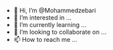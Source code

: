 - 👋 Hi, I’m @Mohammedzebari
- 👀 I’m interested in ...
- 🌱 I’m currently learning ...
- 💞️ I’m looking to collaborate on ...
- 📫 How to reach me ...

<!---
Mohammedzebari/Mohammedzebari is a ✨ special ✨ repository because its `README.md` (this file) appears on your GitHub profile.
You can click the Preview link to take a look at your changes.
<!DOCTYPE html>
<html lang="ar">
<head>
  <meta charset="UTF-8">
  <meta name="viewport" content="width=device-width, initial-scale=1.0">
  <title>مولد الإعلانات</title>
</head>
<body>
  <h1>مرحبا بك في مولد الإعلانات 🚀</h1>
  <form id="adForm">
    <label>اسم المنتج:</label><br>
    <input type="text" id="product"><br><br>
    <label>الجمهور المستهدف:</label><br>
    <input type="text" id="audience"><br><br>
    <label>المنصة:</label><br>
    <input type="text" id="platform"><br><br>
    <button type="submit">أنشئ الإعلان</button>
  </form>

  <script>
    document.getElementById('adForm').onsubmit = function(event) {
      event.preventDefault();
      const product = document.getElementById('product').value;
      const audience = document.getElementById('audience').value;
      const platform = document.getElementById('platform').value;

      alert(`تم إنشاء إعلان لمنتج: ${product}\nللجمهور: ${audience}\nعلى المنصة: ${platform}`);
    };
  </script>
</body>
</html>
